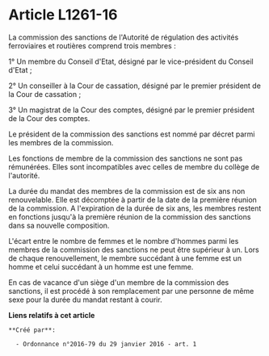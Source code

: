 # Article L1261-16

La commission des sanctions de l'Autorité de régulation des activités ferroviaires et routières comprend trois membres : 

1° Un membre du Conseil d'Etat, désigné par le vice-président du Conseil d'Etat ; 

2° Un conseiller à la Cour de cassation, désigné par le premier président de la Cour de cassation ; 

3° Un magistrat de la Cour des comptes, désigné par le premier président de la Cour des comptes. 

Le président de la commission des sanctions est nommé par décret parmi les membres de la commission. 

Les fonctions de membre de la commission des sanctions ne sont pas rémunérées. Elles sont incompatibles avec celles de membre
du collège de l'autorité. 

La durée du mandat des membres de la commission est de six ans non renouvelable. Elle est décomptée à partir de la date de la
première réunion de la commission. A l'expiration de la durée de six ans, les membres restent en fonctions jusqu'à la
première réunion de la commission des sanctions dans sa nouvelle composition. 

L'écart entre le nombre de femmes et le nombre d'hommes parmi les membres de la commission des sanctions ne peut être
supérieur à un. Lors de chaque renouvellement, le membre succédant à une femme est un homme et celui succédant à un homme est
une femme. 

En cas de vacance d'un siège d'un membre de la commission des sanctions, il est procédé à son remplacement par une personne
de même sexe pour la durée du mandat restant à courir.

**Liens relatifs à cet article**

	**Créé par**:

	  - Ordonnance n°2016-79 du 29 janvier 2016 - art. 1
